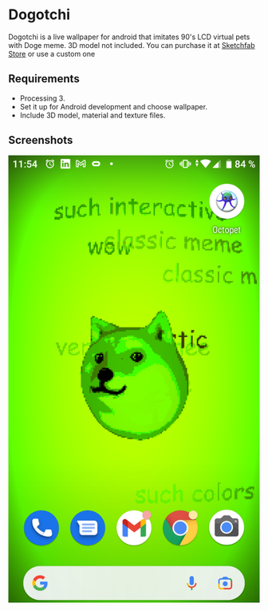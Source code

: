 # Dogotchi

 Dogotchi is a live wallpaper for android that imitates 90's LCD virtual pets with Doge meme.
 3D model not included. You can purchase it at [Sketchfab Store](https://sketchfab.com/3d-models/doge-95bf11fc33aa4244ab7c2e27c5f14a0d) or use a custom one

## Requirements

 * Processing 3.
 * Set it up for Android development and choose wallpaper.
 * Include 3D model, material and texture files.

## Screenshots

![screenshot](https://github.com/manoelcl/dogotchi/blob/main/screenshots/Screenshot_20220126-115416.png)

